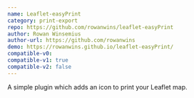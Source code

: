 ```yaml
---
name: Leaflet-easyPrint
category: print-export
repo: https://github.com/rowanwins/leaflet-easyPrint
author: Rowan Winsemius
author-url: https://github.com/rowanwins
demo: https://rowanwins.github.io/leaflet-easyPrint/
compatible-v0:
compatible-v1: true
compatible-v2: false
---
```


A simple plugin which adds an icon to print your Leaflet map.
